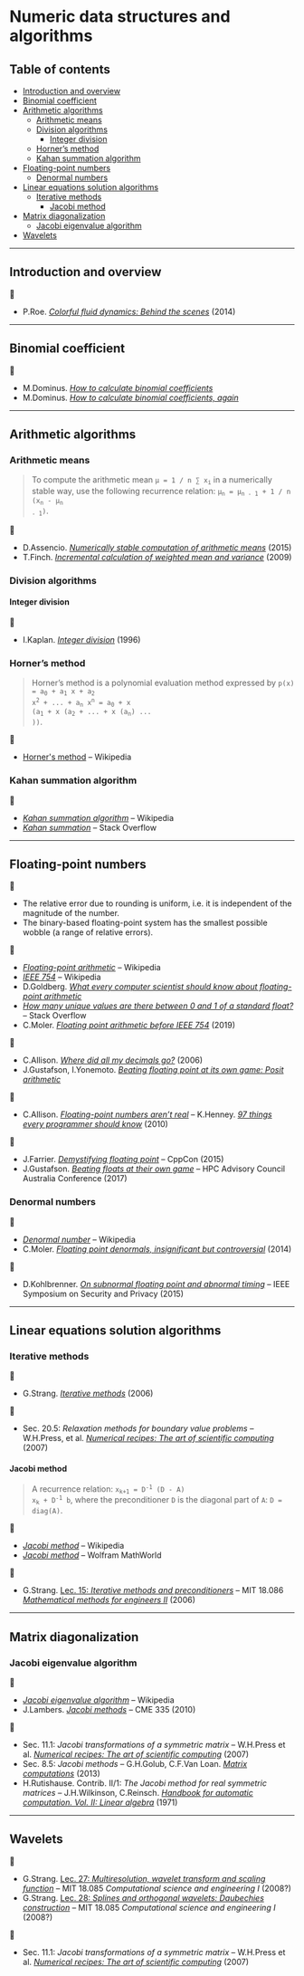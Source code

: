 # Numeric data structures and algorithms

## Table of contents

* [Introduction and overview](#introduction-and-overview)
* [Binomial coefficient](#binomial-coefficient)
* [Arithmetic algorithms](#arithmetic-algorithms)
	* [Arithmetic means](#arithmetic-means)
	* [Division algorithms](#division-algorithms)
		* [Integer division](#integer-division)
	* [Horner’s method](#horners-method)
	* [Kahan summation algorithm](#kahan-summation-algorithm)
* [Floating-point numbers](#floating-point-numbers)
	* [Denormal numbers](#denormal-numbers)
* [Linear equations solution algorithms](#linear-equations-solution-algorithms)
	* [Iterative methods](#iterative-methods)
		* [Jacobi method](#jacobi-method)
* [Matrix diagonalization](#matrix-diagonalization)
	* [Jacobi eigenvalue algorithm](#jacobi-eigenvalue-algorithm)
* [Wavelets](#wavelets)

---

## Introduction and overview

:movie_camera:

* P.Roe. [*Colorful fluid dynamics: Behind the scenes*](https://www.youtube.com/watch?v=uaH91P665PI) (2014)

---

## Binomial coefficient

:link:

* M.Dominus. [*How to calculate binomial coefficients*](https://blog.plover.com/math/choose.html)
* M.Dominus. [*How to calculate binomial coefficients, again*](https://blog.plover.com/math/choose-2.html)

---

## Arithmetic algorithms

### Arithmetic means

> To compute the arithmetic mean <code>&mu; = 1 / n &sum; x<sub>i</sub></code> in a numerically stable way, use the following recurrence relation: <code>&mu;<sub>n</sub> = &mu;<sub>n - 1</sub> + 1 / n (x<sub>n</sub> - &mu;<sub>n - 1</sub>)</code>.

:link:

* D.Assencio. [*Numerically stable computation of arithmetic means*](https://diego.assencio.com/?index=c34d06f4f4de2375658ed41f70177d59) (2015)
* T.Finch. [*Incremental calculation of weighted mean and variance*](https://fanf2.user.srcf.net/hermes/doc/antiforgery/stats.pdf) (2009)

### Division algorithms

<!-- https://en.wikipedia.org/wiki/Division_algorithm
https://web.stanford.edu/class/ee486/doc/chap5.pdf -->

#### Integer division

:link:

* I.Kaplan. [*Integer division*](http://bearcave.com/software/divide.htm) (1996)

### Horner’s method

> Horner’s method is a polynomial evaluation method expressed by <code>p(x) = a<sub>0</sub> + a<sub>1</sub> x + a<sub>2</sub> x<sup>2</sup> + ... + a<sub>n</sub> x<sup>n</sup> = a<sub>0</sub> + x (a<sub>1</sub> + x (a<sub>2</sub> + ... + x (a<sub>n</sub>) ... ))</code>.

:link:

* [Horner's method](https://en.wikipedia.org/wiki/Horner%27s_method) &ndash; Wikipedia

### Kahan summation algorithm

:link:

* [*Kahan summation algorithm*](https://en.wikipedia.org/wiki/Kahan_summation_algorithm) &ndash; Wikipedia
* [*Kahan summation*](https://stackoverflow.com/questions/4940072/kahan-summation) &ndash; Stack Overflow

---

## Floating-point numbers

:memo:

* The relative error due to rounding is uniform, i.e. it is independent of the magnitude of the number.
* The binary-based floating-point system has the smallest possible wobble (a range of relative errors).

:link:

* [*Floating-point arithmetic*](https://en.wikipedia.org/wiki/Floating-point_arithmetic) &ndash; Wikipedia
* [*IEEE 754*](https://en.wikipedia.org/wiki/IEEE_754) &ndash; Wikipedia
* D.Goldberg. [*What every computer scientist should know about floating-point arithmetic*](https://www.itu.dk/~sestoft/bachelor/IEEE754_article.pdf)
* [*How many unique values are there between 0 and 1 of a standard float?*](https://stackoverflow.com/questions/17949796/how-many-unique-values-are-there-between-0-and-1-of-a-standard-float) &ndash; Stack Overflow
* C.Moler. [*Floating point arithmetic before IEEE 754*](https://blogs.mathworks.com/cleve/2019/01/18/floating-point-arithmetic-before-ieee-754/) (2019)

:page_facing_up:

* C.Allison. [*Where did all my decimals go?*](http://uvu.freshsources.com/decimals.pdf) (2006)
* J.Gustafson, I.Yonemoto. [*Beating floating point at its own game: Posit arithmetic*](http://www.johngustafson.net/pdfs/BeatingFloatingPoint.pdf)

:book:

* C.Allison. [*Floating-point numbers aren’t real*](http://freshsources.com/FPNotReal.pdf) &ndash; K.Henney. [*97 things every programmer should know*](https://www.oreilly.com/library/view/97-things-every/9780596809515/) (2010)

:movie_camera:

* J.Farrier. [*Demystifying floating point*](https://www.youtube.com/watch?v=k12BJGSc2Nc) &ndash; CppCon (2015)
* J.Gustafson. [*Beating floats at their own game*](https://www.youtube.com/watch?v=N05yYbUZMSQ) &ndash; HPC Advisory Council Australia Conference (2017)

### Denormal numbers

:link:

* [*Denormal number*](https://en.wikipedia.org/wiki/Denormal_number) &ndash; Wikipedia
* C.Moler. [*Floating point denormals, insignificant but controversial*](https://blogs.mathworks.com/cleve/2014/07/21/floating-point-denormals-insignificant-but-controversial-2/) (2014)

:movie_camera:

* D.Kohlbrenner. [*On subnormal floating point and abnormal timing*](https://www.youtube.com/watch?v=DftejgRgmc8) &ndash; IEEE Symposium on Security and Privacy (2015)

---

## Linear equations solution algorithms

### Iterative methods

:link:

* G.Strang. [*Iterative methods*](https://ocw.mit.edu/courses/mathematics/18-086-mathematical-methods-for-engineers-ii-spring-2006/readings/am62.pdf) (2006)

:book:

* Sec. 20.5: *Relaxation methods for boundary value problems* &ndash; W.H.Press, et al. [*Numerical recipes: The art of scientific computing*](http://numerical.recipes/) (2007)

#### Jacobi method

> A recurrence relation: <code>x<sub>k+1</sub> = D<sup>-1</sup> (D - A) x<sub>k</sub> + D<sup>-1</sup> b</code>, where the preconditioner `D` is the diagonal part of `A`: `D = diag(A)`.

:link:

* [*Jacobi method*](https://en.wikipedia.org/wiki/Jacobi_method) &ndash; Wikipedia
* [*Jacobi method*](http://mathworld.wolfram.com/JacobiMethod.html) &ndash; Wolfram MathWorld

:movie_camera:

* G.Strang. [Lec. 15: *Iterative methods and preconditioners*](https://www.youtube.com/watch?v=LtNVodIs1dI) &ndash; MIT 18.086 [*Mathematical methods for engineers II*](https://ocw.mit.edu/courses/mathematics/18-086-mathematical-methods-for-engineers-ii-spring-2006/) (2006)

---

## Matrix diagonalization

### Jacobi eigenvalue algorithm

:link:

* [*Jacobi eigenvalue algorithm*](https://en.wikipedia.org/wiki/Jacobi_eigenvalue_algorithm) &ndash; Wikipedia
* J.Lambers. [*Jacobi methods*](https://web.stanford.edu/class/cme335/lecture7.pdf) &ndash; CME 335 (2010)

:book:

* Sec. 11.1: *Jacobi transformations of a symmetric matrix* &ndash; W.H.Press et al. [*Numerical recipes: The art of scientific computing*](http://numerical.recipes/) (2007)
* Sec. 8.5: *Jacobi methods* &ndash; G.H.Golub, C.F.Van Loan. [*Matrix computations*](https://my.siam.org/Store/Product/viewproduct/?ProductId=23915573) (2013)
* H.Rutishause. Contrib. II/1: *The Jacobi method for real symmetric matrices* &ndash; J.H.Wilkinson, C.Reinsch. [*Handbook for automatic computation. Vol. II: Linear algebra*](https://www.springer.com/gp/book/9783642869426) (1971)

---

## Wavelets

:movie_camera:

* G.Strang. [Lec. 27: *Multiresolution, wavelet transform and scaling function*](https://www.youtube.com/watch?v=LtNVodIs1dI) &ndash; MIT 18.085 *Computational science and engineering I* (2008?)
* G.Strang. [Lec. 28: *Splines and orthogonal wavelets: Daubechies construction*](https://www.youtube.com/watch?v=LeafEHx9d0c) &ndash; MIT 18.085 *Computational science and engineering I* (2008?)

:book:

* Sec. 11.1: *Jacobi transformations of a symmetric matrix* &ndash; W.H.Press et al. [*Numerical recipes: The art of scientific computing*](http://numerical.recipes/) (2007)


<!--
https://www.math.wustl.edu/~wick/teaching/Math2605Notes/chap3.pdf

https://www.maths.tcd.ie/~dbennett/js/ising.pdf
-->
